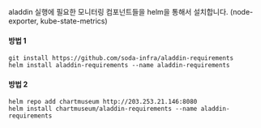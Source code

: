 aladdin 실행에 필요한 모니터링 컴포넌트들을 helm을 통해서 설치합니다. (node-exporter, kube-state-metrics)


#### 방법 1

    git install https://github.com/soda-infra/aladdin-requirements
    helm install aladdin-requirements --name aladdin-requirements


#### 방법 2

    helm repo add chartmuseum http://203.253.21.146:8080
    helm install chartmuseum/aladdin-requirements --name aladdin-requirements
